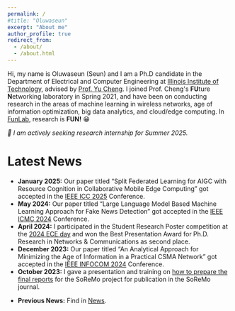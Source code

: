 ```yaml
---
permalink: /
#title: "Oluwaseun"
excerpt: "About me"
author_profile: true
redirect_from: 
  - /about/
  - /about.html
---
```


Hi, my name is Oluwaseun (Seun) and I am a Ph.D candidate in the Department of Electrical and Computer Engineering at [Illinois Institute of Technology](https://www.iit.edu/), advised by [Prof. Yu Cheng](http://www.ece.iit.edu/~yucheng/). I joined Prof. Cheng's **FU**ture **N**etworking laboratory in Spring 2021, and have been on conducting research in the areas of machine learning in wireless networks, age of information optimization, big data analytics, and cloud/edge computing. In [FunLab](http://www.ece.iit.edu/~funlab/), research is **FUN!** <span>&#128513;</span>

<i> &#128227; I am actively seeking research internship for Summer 2025.</i>

Latest News
=======
<ul>
  <li><strong>January 2025:</strong> Our paper titled “Split Federated Learning for AIGC with Resource Cognition in Collaborative Mobile Edge Computing” got accepted in the <a href="https://icc2025.ieee-icc.org/">IEEE ICC 2025</a> Conference.</li>
  <li><strong>May 2024:</strong> Our paper titled “Large Language Model Based Machine Learning Approach for Fake News Detection” got accepted in the <a href="http://www.meta-computing.info/index.html">IEEE ICMC 2024</a> Conference.</li>
  <li><strong>April 2024:</strong> I participated in the Student Research Poster competition at the <a href="https://www.iit.edu/news/2024-ece-day-seminar-and-student-research-competition">2024 ECE day</a> and won the Best Presentation Award for Ph.D. Research in Networks & Communications as second place.</li>  
  <li><strong>December 2023:</strong> Our paper titled “An Analytical Approach for Minimizing the Age of Information in a Practical CSMA Network” got accepted in the <a href="https://infocom2024.ieee-infocom.org/">IEEE INFOCOM 2024</a> Conference.</li>
  <li><strong>October 2023:</strong> I gave a presentation and training on <a href="https://www.youtube.com/watch?v=CK_5BNsiusE">how to prepare the final reports</a> for the SoReMo project for publication in the SoReMo journal.</li>
</ul>

- **Previous News:** Find in [News](news.html).
